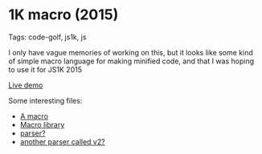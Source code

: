 # 1K macro (2015)

Tags: code-golf, js1k, js

I only have vague memories of working on this, but it looks like some kind of
simple macro language for making minified code, and that I was hoping to use it
for JS1K 2015

[Live demo](https://nrkn.github.io/research-prototypes/1k-macro.html)

Some interesting files:

- [A macro](bin/grid-demo.1k)
- [Macro library](lib/tile-engine.1k)
- [parser?](1k.js)
- [another parser called v2?](v2/1k.js)

